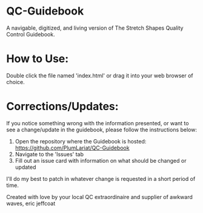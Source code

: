 # QC-Guidebook
A navigable, digitized, and living version of The Stretch Shapes Quality Control Guidebook. 

# How to Use:
Double click the file named 'index.html' or drag it into your web browser of choice.

# Corrections/Updates:
If you notice something wrong with the information presented, or want to see a change/update in the guidebook, please follow the instructions below:

1. Open the repository where the Guidebook is hosted: https://github.com/PlumLariat/QC-Guidebook 
2. Navigate to the 'Issues' tab
3. Fill out an issue card with information on what should be changed or updated

I'll do my best to patch in whatever change is requested in a short period of time.

Created with love by your local QC extraordinaire and supplier of awkward waves, eric jeffcoat